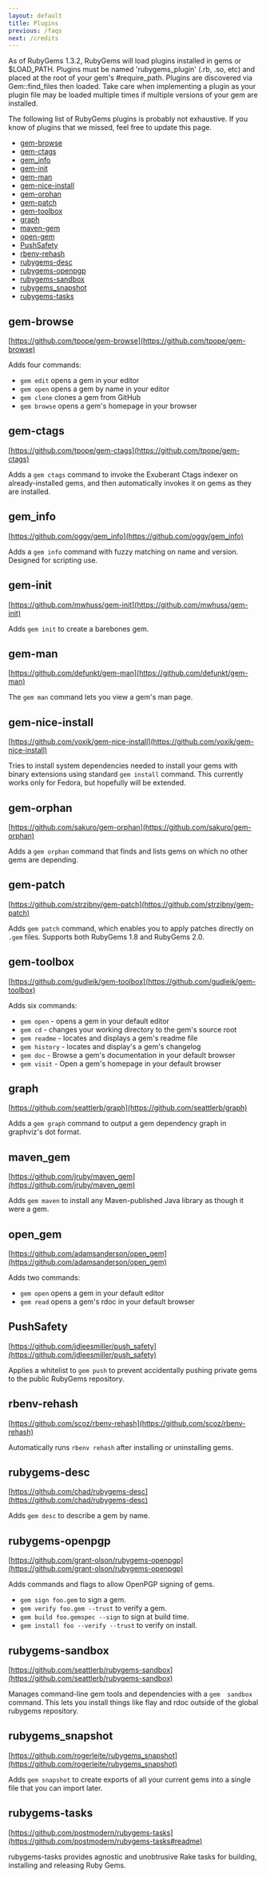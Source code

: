 ```yaml
---
layout: default
title: Plugins
previous: /faqs
next: /credits
---
```


As of RubyGems 1.3.2, RubyGems will load plugins installed in gems or $LOAD\_PATH.  Plugins must be named 'rubygems\_plugin' (.rb, .so, etc) and placed at the root of your gem's #require\_path.  Plugins are discovered via Gem::find\_files then loaded.  Take care when implementing a plugin as your plugin file may be loaded multiple times if multiple versions of your gem are installed.

The following list of RubyGems plugins is probably not exhaustive. If you know of plugins that we missed, feel free to update this page.

* [gem-browse](#gembrowse)
* [gem-ctags](#gemctags)
* [gem_info](#geminfo)
* [gem-init](#geminit)
* [gem-man](#gemman)
* [gem-nice-install](#gemniceinstall)
* [gem-orphan](#gemorphan)
* [gem-patch](#gempatch)
* [gem-toolbox](#gemtoolbox)
* [graph](#graph)
* [maven-gem](#mavengem)
* [open-gem](#opengem)
* [PushSafety](#pushsafety)
* [rbenv-rehash](#rbenvrehash)
* [rubygems-desc](#rubygemsdesc)
* [rubygems-openpgp](#rubygemsopenpgp)
* [rubygems-sandbox](#rubygemssandbox)
* [rubygems_snapshot](#rubygemssnapshot)
* [rubygems-tasks](#rubygemstasks)

<a id="gembrowse"> </a>
## gem-browse

[https://github.com/tpope/gem-browse](https://github.com/tpope/gem-browse)

Adds four commands:

- `gem edit` opens a gem in your editor
- `gem open` opens a  gem  by name in your editor
- `gem clone` clones a gem from GitHub
- `gem browse` opens a gem's homepage in your browser

<a id="gemctags"> </a>
## gem-ctags

[https://github.com/tpope/gem-ctags](https://github.com/tpope/gem-ctags)

Adds a `gem ctags` command to invoke the Exuberant Ctags indexer on already-installed gems, and then automatically invokes it on gems as they are installed.

<a id="geminfo"> </a>
## gem_info

[https://github.com/oggy/gem_info](https://github.com/oggy/gem_info)

Adds a `gem info` command with fuzzy matching on name and version. Designed for scripting use.

<a id="geminit"> </a>
## gem-init

[https://github.com/mwhuss/gem-init](https://github.com/mwhuss/gem-init)

Adds `gem init` to create a barebones gem.

<a id="gemman"> </a>
## gem-man

[https://github.com/defunkt/gem-man](https://github.com/defunkt/gem-man)

The `gem man` command lets you view a gem's man page.

<a id="gemniceinstall"> </a>
## gem-nice-install

[https://github.com/voxik/gem-nice-install](https://github.com/voxik/gem-nice-install)

Tries to install system dependencies needed to install your gems with binary extensions
using standard `gem install` command. This currently works only for Fedora, but
hopefully will be extended.

<a id="gemorphan"> </a>
## gem-orphan

[https://github.com/sakuro/gem-orphan](https://github.com/sakuro/gem-orphan)

Adds a `gem orphan` command that finds and lists  gems on which no other gems are depending.

<a id="gempatch"> </a>
## gem-patch

[https://github.com/strzibny/gem-patch](https://github.com/strzibny/gem-patch)

Adds `gem patch` command, which enables you to apply patches directly on `.gem` files.
Supports both RubyGems 1.8 and RubyGems 2.0.

<a id="gemtoolbox"> </a>
## gem-toolbox

[https://github.com/gudleik/gem-toolbox](https://github.com/gudleik/gem-toolbox)

Adds six commands:

- `gem open` - opens a gem in your default editor
- `gem cd` - changes your working directory  to the gem's source root
- `gem readme` - locates and displays a gem's readme file
- `gem history` - locates and display's a gem's changelog
- `gem doc` - Browse a gem's documentation in your default browser
- `gem visit` - Open a gem's homepage in your default browser

<a id="graph"> </a>
## graph

[https://github.com/seattlerb/graph](https://github.com/seattlerb/graph)

Adds a `gem graph` command to output a gem dependency graph in graphviz's dot format.

<a id="mavengem"> </a>
## maven_gem

[https://github.com/jruby/maven_gem](https://github.com/jruby/maven_gem)

Adds `gem maven` to install any Maven-published Java library as though it were a gem.

<a id="opengem"> </a>
## open_gem

[https://github.com/adamsanderson/open_gem](https://github.com/adamsanderson/open_gem)

Adds two commands:

- `gem open` opens a gem in your default editor
- `gem read` opens a gem's rdoc in your default browser

<a id="pushsafety"> </a>
## PushSafety

[https://github.com/jdleesmiller/push_safety](https://github.com/jdleesmiller/push_safety)

Applies a whitelist to `gem push` to prevent accidentally pushing private gems to the public RubyGems repository.

<a id="rbenvrehash"> </a>
## rbenv-rehash

[https://github.com/scoz/rbenv-rehash](https://github.com/scoz/rbenv-rehash)

Automatically runs `rbenv rehash` after installing or uninstalling gems.

<a id="rubygemsdesc"> </a>
## rubygems-desc

[https://github.com/chad/rubygems-desc](https://github.com/chad/rubygems-desc)

Adds `gem desc` to describe a gem by name.

<a id="rubygemsopenpgp"> </a>
## rubygems-openpgp

[https://github.com/grant-olson/rubygems-openpgp](https://github.com/grant-olson/rubygems-openpgp)

Adds commands and flags to allow OpenPGP signing of gems.

- `gem sign foo.gem` to sign a gem.
- `gem verify foo.gem --trust` to verify a gem.
- `gem build foo.gemspec --sign` to sign at build time.
- `gem install foo --verify --trust` to verify on install.

<a id="rubygemssandbox"> </a>
## rubygems-sandbox

[https://github.com/seattlerb/rubygems-sandbox](https://github.com/seattlerb/rubygems-sandbox)

Manages command-line gem tools and dependencies with a `gem  sandbox` command. This lets you install things like flay and rdoc outside of the global rubygems repository.

<a id="rubygemssnapshot"> </a>
## rubygems_snapshot

[https://github.com/rogerleite/rubygems_snapshot](https://github.com/rogerleite/rubygems_snapshot)

Adds `gem snapshot` to create exports of all your current gems into a single file that you can import later.

<a id="rubygemstasks"> </a>
## rubygems-tasks

[https://github.com/postmodern/rubygems-tasks](https://github.com/postmodern/rubygems-tasks#readme)

rubygems-tasks provides agnostic and unobtrusive Rake tasks for building, installing and releasing Ruby Gems.
